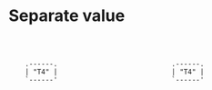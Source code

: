 # Separate value

```bob



    .------.                            .------.
    | "T4" |                            | "T4" |      
    `------'                            `------'







```
